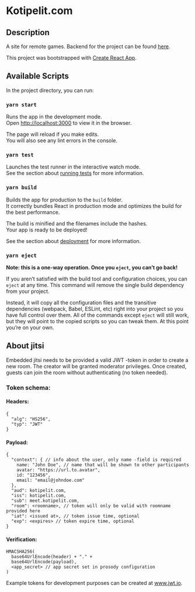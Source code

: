 # Kotipelit.com

## Description

A site for remote games. Backend for the project can be found [here](https://github.com/gitblast/kotipelit.com-backend).

This project was bootstrapped with [Create React App](https://github.com/facebook/create-react-app).

## Available Scripts

In the project directory, you can run:

### `yarn start`

Runs the app in the development mode.<br />
Open [http://localhost:3000](http://localhost:3000) to view it in the browser.

The page will reload if you make edits.<br />
You will also see any lint errors in the console.

### `yarn test`

Launches the test runner in the interactive watch mode.<br />
See the section about [running tests](https://facebook.github.io/create-react-app/docs/running-tests) for more information.

### `yarn build`

Builds the app for production to the `build` folder.<br />
It correctly bundles React in production mode and optimizes the build for the best performance.

The build is minified and the filenames include the hashes.<br />
Your app is ready to be deployed!

See the section about [deployment](https://facebook.github.io/create-react-app/docs/deployment) for more information.

### `yarn eject`

**Note: this is a one-way operation. Once you `eject`, you can’t go back!**

If you aren’t satisfied with the build tool and configuration choices, you can `eject` at any time. This command will remove the single build dependency from your project.

Instead, it will copy all the configuration files and the transitive dependencies (webpack, Babel, ESLint, etc) right into your project so you have full control over them. All of the commands except `eject` will still work, but they will point to the copied scripts so you can tweak them. At this point you’re on your own.

## About jitsi

Embedded jitsi needs to be provided a valid JWT -token in order to create a new room. The creator will be granted moderator privileges. Once created, guests can join the room without authenticating (no token needed).

### Token schema:

#### Headers:

```
{
  "alg": "HS256",
  "typ": "JWT"
}
```

#### Payload:

```
{
  "context": { // info about the user, only name -field is required
    name: "John Doe", // name that will be shown to other participants
    avatar: "https://url.to.avatar",
    id: "123456",
    email: "email@johndoe.com"
  },
  "aud": kotipelit.com,
  "iss": kotipelit.com,
  "sub": meet.kotipelit.com,
  "room": <roomname>, // token will only be valid with roomname provided here
  "iat": <issued at>, // token issue time, optional
  "exp": <expires> // token expire time, optional
}
```

#### Verification:

```
HMACSHA256(
  base64UrlEncode(header) + "." +
  base64UrlEncode(payload),
  <app_secret> // app secret set in prosody configuration
)
```

Example tokens for development purposes can be created at www.jwt.io.
